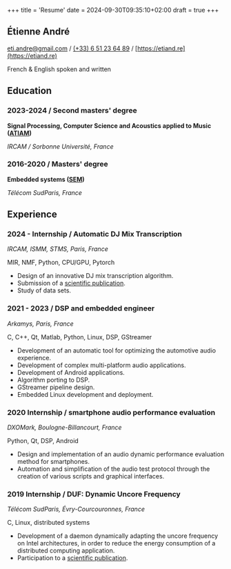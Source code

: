+++
title = 'Resume'
date = 2024-09-30T09:35:10+02:00
draft = true
+++

## Étienne André

[eti.andre@gmail.com](mailto:eti.andre@gmail.com) / [(+33) 6 51 23 64 89](tel:+33651236489) / [https://etiand.re](https://etiand.re)

French & English spoken and written

## Education

### 2023-2024 / Second masters' degree

**Signal Processing, Computer Science and Acoustics applied to Music ([ATIAM](http://www.atiam.ircam.fr/en/))**

_IRCAM / Sorbonne Université, France_

### 2016-2020 / Masters' degree

**Embedded systems ([SEM](https://www.telecom-sudparis.eu/en/formation/embedded-systems-mobility-and-communicating-objects/))**

_Télécom SudParis, France_

## Experience

### 2024 - Internship / Automatic DJ Mix Transcription

_IRCAM, ISMM, STMS, Paris, France_

MIR, NMF, Python, CPU/GPU, Pytorch

- Design of an innovative DJ mix transcription algorithm.
- Submission of a [scientific publication](/publications).
- Study of data sets.

### 2021 - 2023 / DSP and embedded engineer

_Arkamys, Paris, France_

C, C++, Qt, Matlab, Python, Linux, DSP, GStreamer

- Development of an automatic tool for optimizing the automotive audio experience.
- Development of complex multi-platform audio applications.
- Development of Android applications.
- Algorithm porting to DSP.
- GStreamer pipeline design.
- Embedded Linux development and deployment.

### 2020 Internship / smartphone audio performance evaluation

_DXOMark, Boulogne-Billancourt, France_

Python, Qt, DSP, Android

- Design and implementation of an audio dynamic performance evaluation method for smartphones.
- Automation and simplification of the audio test protocol through the creation of various scripts and graphical interfaces.

### 2019 Internship / DUF: Dynamic Uncore Frequency

_Télécom SudParis, Évry-Courcouronnes, France_

C, Linux, distributed systems

- Development of a daemon dynamically adapting the uncore frequency on Intel architectures, in order to reduce the energy consumption of a distributed computing application.
- Participation to a [scientific publication](/publications).
